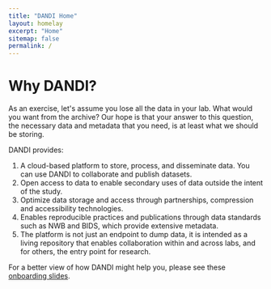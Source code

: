 ```yaml
---
title: "DANDI Home"
layout: homelay
excerpt: "Home"
sitemap: false
permalink: /
---
```


# Why DANDI?

As an exercise, let's assume you lose all the data in your lab. What would you
want from the archive? Our hope is that your answer to this question, the
necessary data and metadata that you need, is at least what we should be storing.

DANDI provides:

1. A cloud-based platform to store, process, and disseminate data. You can use 
   DANDI to collaborate and publish datasets.
2. Open access to data to enable secondary uses of data outside the intent 
   of the study.
3. Optimize data storage and access through partnerships, compression and 
   accessibility technologies.
4. Enables reproducible practices and publications through data standards such 
   as NWB and BIDS, which provide extensive metadata.
5. The platform is not just an endpoint to dump data, it is intended as a living
   repository that enables collaboration within and across labs, and for others,
   the entry point for research.

For a better view of how DANDI might help you, please see these 
<a href="https://docs.google.com/presentation/d/1hqw0vgNmelNnkPLuCSA1L5Rlu2rXeZEF6bsgc0y6Ve4/edit#slide=id.g113edc9c042_0_67" target="_blank"> onboarding slides</a>.

<!--
### Proposed DANDI architecture

<img src="assets/dandi-arch.png" width="100%">

### Proposed DANDI Timeline

<img src="assets/dandi-timeline.png" width="100%">

<div markdown="0" id="carousel" class="carousel slide" data-ride="carousel" data-interval="5000" data-pause="hover" >
    <ol class="carousel-indicators">
        <li data-target="#carousel" data-slide-to="0" class="active"></li>
        <li data-target="#carousel" data-slide-to="1"></li>
    </ol>

    <div class="carousel-inner" markdown="0">
        <div class="item active">
            <img src="assets/dandi-arch.png" alt="Slide 1" />
        </div>
        <div class="item">
            <img src="assets/dandi-timeline.png" alt="Slide 1" />
        </div>
    </div>

  <a class="left carousel-control" href="#carousel" role="button" data-slide="prev">
    <span class="glyphicon glyphicon-chevron-left" aria-hidden="true"></span>
    <span class="sr-only">Previous</span>
  </a>
  <a class="right carousel-control" href="#carousel" role="button" data-slide="next">
    <span class="glyphicon glyphicon-chevron-right" aria-hidden="true"></span>
    <span class="sr-only">Next</span>
  </a>
</div>

-->
